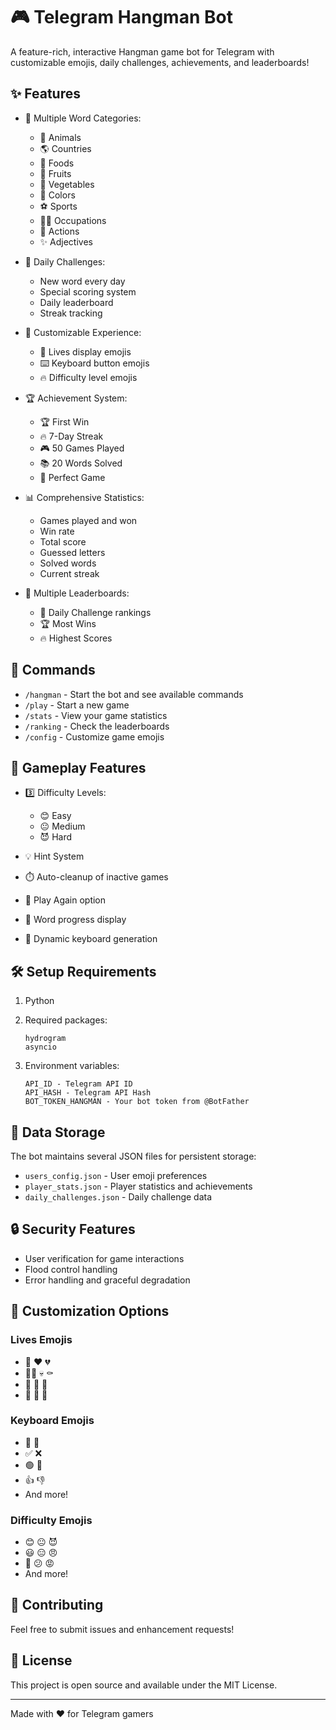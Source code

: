 # 🎮 Telegram Hangman Bot

A feature-rich, interactive Hangman game bot for Telegram with customizable emojis, daily challenges, achievements, and leaderboards!

## ✨ Features

- 🎯 Multiple Word Categories:
  - 🐾 Animals
  - 🌎 Countries
  - 🍔 Foods
  - 🍎 Fruits
  - 🥕 Vegetables
  - 🎨 Colors
  - ⚽️ Sports
  - 🧑‍💼 Occupations
  - 🏃 Actions
  - ✨ Adjectives

- 📅 Daily Challenges:
  - New word every day
  - Special scoring system
  - Daily leaderboard
  - Streak tracking

- 🎨 Customizable Experience:
  - 💖 Lives display emojis
  - ⌨️ Keyboard button emojis
  - 🔥 Difficulty level emojis

- 🏆 Achievement System:
  - 🏆 First Win
  - 🔥 7-Day Streak
  - 🎮 50 Games Played
  - 📚 20 Words Solved
  - 💯 Perfect Game

- 📊 Comprehensive Statistics:
  - Games played and won
  - Win rate
  - Total score
  - Guessed letters
  - Solved words
  - Current streak

- 🏅 Multiple Leaderboards:
  - 📅 Daily Challenge rankings
  - 🏆 Most Wins
  - 🔥 Highest Scores

## 🎯 Commands

- `/hangman` - Start the bot and see available commands
- `/play` - Start a new game
- `/stats` - View your game statistics
- `/ranking` - Check the leaderboards
- `/config` - Customize game emojis

## 🎲 Gameplay Features

- 3️⃣ Difficulty Levels:
  - 😊 Easy
  - 😐 Medium
  - 😈 Hard

- 💡 Hint System
- ⏱️ Auto-cleanup of inactive games
- 🔄 Play Again option
- 📝 Word progress display
- 🎯 Dynamic keyboard generation

## 🛠️ Setup Requirements

1. Python
2. Required packages:
   ```
   hydrogram
   asyncio
   ```

3. Environment variables:
   ```
   API_ID - Telegram API ID
   API_HASH - Telegram API Hash
   BOT_TOKEN_HANGMAN - Your bot token from @BotFather
   ```

## 💾 Data Storage

The bot maintains several JSON files for persistent storage:
- `users_config.json` - User emoji preferences
- `player_stats.json` - Player statistics and achievements
- `daily_challenges.json` - Daily challenge data

## 🔒 Security Features

- User verification for game interactions
- Flood control handling
- Error handling and graceful degradation

## 🎨 Customization Options

### Lives Emojis
- 💚 ❤️ 💔
- 🧔‍♂️ 💀 ⚰️
- 🌱 🍃 🍂
- 🍜 🥢 🥣

### Keyboard Emojis
- 🎯 🚫
- ✅ ❌
- 🟢 🔴
- 👍 👎
- And more!

### Difficulty Emojis
- 😊 😐 😈
- 😃 😑 😠
- 🤡 😕 😡
- And more!

## 🤝 Contributing

Feel free to submit issues and enhancement requests!

## 📝 License

This project is open source and available under the MIT License.

---
Made with ❤️ for Telegram gamers 